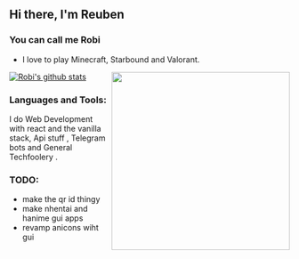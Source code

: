 ## Hi there, I'm Reuben 
### You can call me Robi

-  I love to play Minecraft, Starbound and Valorant.


<img align='right' src='https://thumbs.gfycat.com/BleakGorgeousAmoeba-size_restricted.gif' width='320'>

[![Robi's github stats](https://github-readme-stats-lime-theta.vercel.app/api?username=robimez&count_private=true&show_icons=true&theme=dark)](https://github.com/RobiMez/github-readme-stats)



### Languages and Tools:

I do Web Development with react and the vanilla stack, Api stuff , Telegram bots and General Techfoolery .

### TODO:
  * make the qr id thingy 
  * make nhentai and hanime gui apps 
  * revamp anicons wiht gui 
